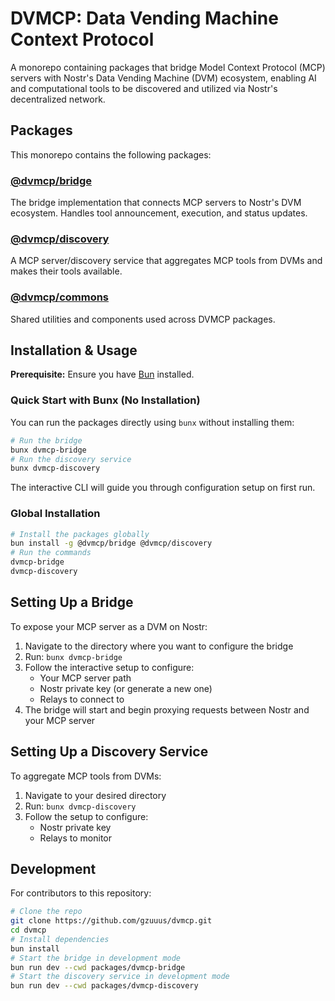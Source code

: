 # DVMCP: Data Vending Machine Context Protocol
A monorepo containing packages that bridge Model Context Protocol (MCP) servers with Nostr's Data Vending Machine (DVM) ecosystem, enabling AI and computational tools to be discovered and utilized via Nostr's decentralized network.
## Packages
This monorepo contains the following packages:
### [@dvmcp/bridge](./packages/dvmcp-bridge)
The bridge implementation that connects MCP servers to Nostr's DVM ecosystem. Handles tool announcement, execution, and status updates.
### [@dvmcp/discovery](./packages/dvmcp-discovery)
A MCP server/discovery service that aggregates MCP tools from DVMs and makes their tools available.
### [@dvmcp/commons](./packages/dvmcp-commons)
Shared utilities and components used across DVMCP packages.
## Installation & Usage
**Prerequisite:** Ensure you have [Bun](https://bun.sh/) installed.

### Quick Start with Bunx (No Installation)
You can run the packages directly using `bunx` without installing them:
```bash
# Run the bridge
bunx dvmcp-bridge
# Run the discovery service
bunx dvmcp-discovery
```
The interactive CLI will guide you through configuration setup on first run.

### Global Installation
```bash
# Install the packages globally
bun install -g @dvmcp/bridge @dvmcp/discovery
# Run the commands
dvmcp-bridge
dvmcp-discovery
```

## Setting Up a Bridge
To expose your MCP server as a DVM on Nostr:
1. Navigate to the directory where you want to configure the bridge
2. Run: `bunx dvmcp-bridge`
3. Follow the interactive setup to configure:
   - Your MCP server path
   - Nostr private key (or generate a new one)
   - Relays to connect to
4. The bridge will start and begin proxying requests between Nostr and your MCP server

## Setting Up a Discovery Service
To aggregate MCP tools from DVMs:
1. Navigate to your desired directory
2. Run: `bunx dvmcp-discovery`
3. Follow the setup to configure:
   - Nostr private key
   - Relays to monitor

## Development
For contributors to this repository:
```bash
# Clone the repo
git clone https://github.com/gzuuus/dvmcp.git
cd dvmcp
# Install dependencies
bun install
# Start the bridge in development mode
bun run dev --cwd packages/dvmcp-bridge
# Start the discovery service in development mode
bun run dev --cwd packages/dvmcp-discovery
```